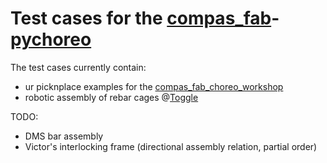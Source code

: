 # Test cases for the [compas_fab](https://github.com/compas-dev/compas_fab)-[pychoreo](https://github.com/yijiangh/pychoreo)

The test cases currently contain:
- ur picknplace examples for the [compas_fab_choreo_workshop](https://github.com/yijiangh/compas_fab_choreo_workshop)
- robotic assembly of rebar cages @[Toggle](https://www.toggle.is/)

TODO:
- DMS bar assembly
- Victor's interlocking frame (directional assembly relation, partial order)
